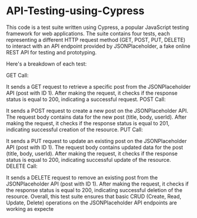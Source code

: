 # API-Testing-using-Cypress
This code is a test suite written using Cypress, a popular JavaScript testing framework for web applications. The suite contains four tests, each representing a different HTTP request method (GET, POST, PUT, DELETE) to interact with an API endpoint provided by JSONPlaceholder, a fake online REST API for testing and prototyping.

Here's a breakdown of each test:

GET Call:

It sends a GET request to retrieve a specific post from the JSONPlaceholder API (post with ID 1).
After making the request, it checks if the response status is equal to 200, indicating a successful request.
POST Call:

It sends a POST request to create a new post on the JSONPlaceholder API.
The request body contains data for the new post (title, body, userId).
After making the request, it checks if the response status is equal to 201, indicating successful creation of the resource.
PUT Call:

It sends a PUT request to update an existing post on the JSONPlaceholder API (post with ID 1).
The request body contains updated data for the post (title, body, userId).
After making the request, it checks if the response status is equal to 200, indicating successful update of the resource.
DELETE Call:

It sends a DELETE request to remove an existing post from the JSONPlaceholder API (post with ID 1).
After making the request, it checks if the response status is equal to 200, indicating successful deletion of the resource.
Overall, this test suite ensures that basic CRUD (Create, Read, Update, Delete) operations on the JSONPlaceholder API endpoints are working as expecte
